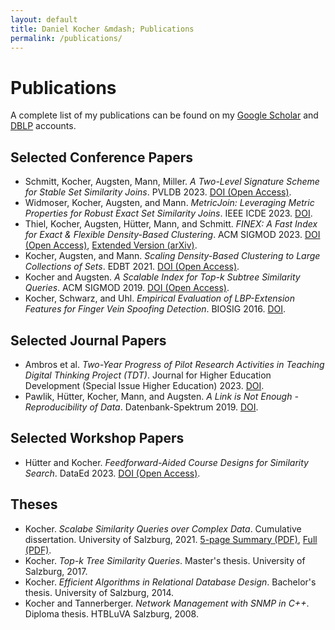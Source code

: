 ```yaml
---
layout: default
title: Daniel Kocher &mdash; Publications
permalink: /publications/
---
```


# Publications

A complete list of my publications can be found on my [Google Scholar](https://scholar.google.at/citations?user=hg7CxUcAAAAJ&hl=en&oi=ao) and [DBLP](https://dblp.uni-trier.de/pid/190/0084.html) accounts.

## Selected Conference Papers

- Schmitt, Kocher, Augsten, Mann, Miller. _A Two-Level Signature Scheme for Stable Set Similarity Joins_. PVLDB 2023. [DOI (Open Access)](https://doi.org/10.14778/3611479.3611480).
- Widmoser, Kocher, Augsten, and Mann. _MetricJoin: Leveraging Metric Properties for Robust Exact Set Similarity Joins_. IEEE ICDE 2023. [DOI](https://doi.org/10.1109/ICDE55515.2023.00085).
- Thiel, Kocher, Augsten, Hütter, Mann, and Schmitt. _FINEX: A Fast Index for Exact & Flexible Density-Based Clustering_. ACM SIGMOD 2023. [DOI (Open Access)](https://dx.doi.org/10.1145/3588925), [Extended Version (arXiv)](https://dx.doi.org/10.48550/arXiv.2304.04817).
- Kocher, Augsten, and Mann. _Scaling Density-Based Clustering to Large Collections of Sets_. EDBT 2021. [DOI (Open Access)](https://dx.doi.org/10.5441/002/edbt.2021.11).
- Kocher and Augsten. _A Scalable Index for Top-<em>k</em> Subtree Similarity Queries_. ACM SIGMOD 2019. [DOI (Open Access)](https://dx.doi.org/10.1145/3299869.3319892).
- Kocher, Schwarz, and Uhl. _Empirical Evaluation of LBP-Extension Features for Finger Vein Spoofing Detection_. BIOSIG 2016. [DOI](https://dx.doi.org/10.1109/BIOSIG.2016.7736921).

## Selected Journal Papers

- Ambros et al. _Two-Year Progress of Pilot Research Activities in Teaching Digital Thinking Project (TDT)_. Journal for Higher Education Development (Special Issue Higher Education) 2023. [DOI](https://doi.org/10.3217/zfhe-SH-HL/07).
- Pawlik, H&uuml;tter, Kocher, Mann, and Augsten. _A Link is Not Enough - Reproducibility of Data_. Datenbank-Spektrum 2019. [DOI](https://dx.doi.org/10.1007/s13222-019-00317-8).

## Selected Workshop Papers

- Hütter and Kocher. _Feedforward-Aided Course Designs for Similarity Search_. DataEd 2023. [DOI (Open Access)](https://dx.doi.org/10.1145/3596673.3596974).

## Theses

- Kocher. _Scalabe Similarity Queries over Complex Data_. Cumulative dissertation. University of Salzburg, 2021. [5-page Summary (PDF)](phd-thesis/thesis-5p-summary.pdf), [Full (PDF)](phd-thesis/thesis.pdf).
- Kocher. _Top-k Tree Similarity Queries_. Master's thesis. University of Salzburg, 2017.
- Kocher. _Efficient Algorithms in Relational Database Design_. Bachelor's thesis. University of Salzburg, 2014.
- Kocher and Tannerberger. _Network Management with SNMP in C++_. Diploma thesis. HTBLuVA Salzburg, 2008.
